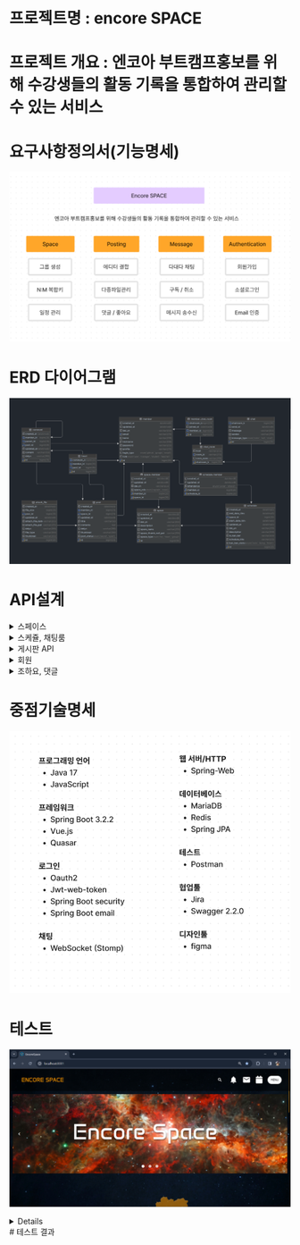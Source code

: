 
# 프로젝트명 : encore SPACE 


# 프로젝트 개요 : 엔코아 부트캠프홍보를 위해 수강생들의 활동 기록을 통합하여 관리할 수 있는 서비스


# 요구사항정의서(기능명세)
![RoadMap.png](img%2FRoadMap.png)


# ERD 다이어그램
![ERD Diagram.png](img%2FERD%20Diagram.png)


# API설계
<details>
    <summary>스페이스</summary>

![img_1.png](img_1.png)
</details>


<details>
    <summary>스케쥴, 채팅룸</summary>

![img_2.png](img_2.png)
</details>

<details>
    <summary>게시판 API</summary>

![img_3.png](img_3.png)
</details>

<details>
    <summary> 회원</summary>

![img_4.png](img_4.png)
</details>


<details>
    <summary> 조하요, 댓글 </summary>

![img_6.png](img_6.png)
</details>


# 중점기술명세
![Technical specifications.png](img%2FTechnical%20specifications.png)


# 테스트
![mainScreenShot.png](img%2FmainScreenShot.png)

<details>
</details>
# 테스트 결과
